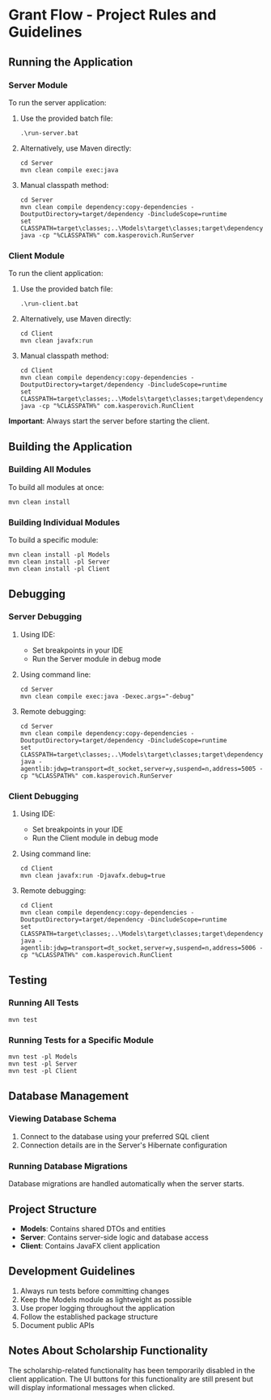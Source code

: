 # Grant Flow - Project Rules and Guidelines

## Running the Application

### Server Module

To run the server application:

1. Use the provided batch file:
   ```
   .\run-server.bat
   ```

2. Alternatively, use Maven directly:
   ```
   cd Server
   mvn clean compile exec:java
   ```

3. Manual classpath method:
   ```
   cd Server
   mvn clean compile dependency:copy-dependencies -DoutputDirectory=target/dependency -DincludeScope=runtime
   set CLASSPATH=target\classes;..\Models\target\classes;target\dependency\*
   java -cp "%CLASSPATH%" com.kasperovich.RunServer
   ```

### Client Module

To run the client application:

1. Use the provided batch file:
   ```
   .\run-client.bat
   ```

2. Alternatively, use Maven directly:
   ```
   cd Client
   mvn clean javafx:run
   ```

3. Manual classpath method:
   ```
   cd Client
   mvn clean compile dependency:copy-dependencies -DoutputDirectory=target/dependency -DincludeScope=runtime
   set CLASSPATH=target\classes;..\Models\target\classes;target\dependency\*
   java -cp "%CLASSPATH%" com.kasperovich.RunClient
   ```

**Important**: Always start the server before starting the client.

## Building the Application

### Building All Modules

To build all modules at once:

```
mvn clean install
```

### Building Individual Modules

To build a specific module:

```
mvn clean install -pl Models
mvn clean install -pl Server
mvn clean install -pl Client
```

## Debugging

### Server Debugging

1. Using IDE:
   - Set breakpoints in your IDE
   - Run the Server module in debug mode

2. Using command line:
   ```
   cd Server
   mvn clean compile exec:java -Dexec.args="-debug"
   ```

3. Remote debugging:
   ```
   cd Server
   mvn clean compile dependency:copy-dependencies -DoutputDirectory=target/dependency -DincludeScope=runtime
   set CLASSPATH=target\classes;..\Models\target\classes;target\dependency\*
   java -agentlib:jdwp=transport=dt_socket,server=y,suspend=n,address=5005 -cp "%CLASSPATH%" com.kasperovich.RunServer
   ```

### Client Debugging

1. Using IDE:
   - Set breakpoints in your IDE
   - Run the Client module in debug mode

2. Using command line:
   ```
   cd Client
   mvn clean javafx:run -Djavafx.debug=true
   ```

3. Remote debugging:
   ```
   cd Client
   mvn clean compile dependency:copy-dependencies -DoutputDirectory=target/dependency -DincludeScope=runtime
   set CLASSPATH=target\classes;..\Models\target\classes;target\dependency\*
   java -agentlib:jdwp=transport=dt_socket,server=y,suspend=n,address=5006 -cp "%CLASSPATH%" com.kasperovich.RunClient
   ```

## Testing

### Running All Tests

```
mvn test
```

### Running Tests for a Specific Module

```
mvn test -pl Models
mvn test -pl Server
mvn test -pl Client
```

## Database Management

### Viewing Database Schema

1. Connect to the database using your preferred SQL client
2. Connection details are in the Server's Hibernate configuration

### Running Database Migrations

Database migrations are handled automatically when the server starts.

## Project Structure

- **Models**: Contains shared DTOs and entities
- **Server**: Contains server-side logic and database access
- **Client**: Contains JavaFX client application

## Development Guidelines

1. Always run tests before committing changes
2. Keep the Models module as lightweight as possible
3. Use proper logging throughout the application
4. Follow the established package structure
5. Document public APIs

## Notes About Scholarship Functionality

The scholarship-related functionality has been temporarily disabled in the client application. The UI buttons for this functionality are still present but will display informational messages when clicked.
